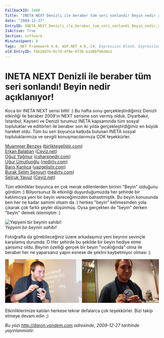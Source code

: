 ```yaml
---
FallbackID: 2480
Title: "INETA NEXT Denizli ile beraber tüm seri sonlandı! Beyin nedir açıklanıyor!":)
date: "2009-12-27"
EntryID: INETA_NEXT_Denizli_ile_beraber_tum_seri_sonlandi_Beyin_nedir_aciklaniyor
IsActive: True
Section: software
MinutesSpent: 0
Tags: .NET Framework 4.0, ASP.NET 4.0, C#, Expression Blend, Expression Studio, IE 8.0, IIS 7.0, LINQ, PLINQ, Silverlight 4, Visual Basic 2010, Visual Studio 2010, WCF, Windows 7, WPF, Visual Basic .NET, Internet Explorer, ASP.NET
old.EntryID: f0b2607e-0c7d-4f9e-873b-b1d8bf96dda1
---
```

# INETA NEXT Denizli ile beraber tüm seri sonlandı! Beyin nedir açıklanıyor!
Koca bir INETA NEXT serisi bitti! :) Bu hafta sonu gerçekleştirdiğimiz
Denizli etkinliği ile beraber 2009'ın NEXT serisine son vermiş olduk.
Diyarbakır, İstanbul, Kayseri ve Denizli turumuz INETA kapsamında tüm
sosyal topluluklar ve editörleri ile beraber son iki yılda
gerçekleştirdiğimiz en büyük hareket oldu. Tüm bu seri boyunca katkıda
bulunan INETA sosyal topluluklarımıza ve sevgili konuşmacılarımıza ÇOK
teşekkürler.

[Muammer Benzeş](http://www.muammerbenzes.com/)
([birliktegelistir.com](http://www.birliktegelistir.com/))\
 [Erkan Balaban](http://www.erkanbalaban.com.tr/)
([Ceviz.net](http://www.ceviz.net/))\
 [Oğuz Yağmur](http://www.oguzyagmur.com/)
([csharpnedir.com](http://csharpnedir.com/))\
 [Uğur Umutluoğlu](http://umutluoglu.blogspot.com/)
([nedirtv.com](http://nedirtv.com/))\
 [Barış Kanlıca](http://www.cub-e.net/)
([yazgelistir.com](http://yazgelistir.com/))\
 [Burak Selim Şenyurt](http://www.bsenyurt.com/)
([nedirtv.com](http://nedirtv.com/))\
 [Selçuk Yavuz](http://selcukyavuz.net/)
([Ceviz.net](http://www.ceviz.net/))

Tüm etkinlikler boyunca en çok merak edilenlerden birinin "Beyin"
olduğunu gördüm :) Biliyorsunuz ilk etkinliği duyurduğumuzda her şehirde
bir katılımcıya yeni bir beyin vereceğimizden bahsetmiştik. Bu beyin
konusunda ben her ne kadar samimi olsam da :) herkes "beyin"
kelimesinden yola çıkarak çok farklı şeyler düşünmüş. Oysa gerçekten de
"beyin" derken "beyin" demek istemiştim :)

![Yepyeni bir beynin
sahibi!](media/INETA_NEXT_Denizli_ile_beraber_tum_seri_sonlandi_Beyin_nedir_aciklaniyor/27122009_1.jpg)\
*Yepyeni bir beynin sahibi!*

Fotoğrafta da görebileceğiniz üzere arkadaşımız yeni beynini sevinçle
karşılamış durumda :D Her şehirde bu şekilde bir beyin hediye etme
şansımız oldu. Beynin özelliği gerçek bir beyin "vıcıklığında" olma ile
beraber her ne yaparsanız yapın esnese de şeklini kaybetmiyor olması :)

![](media/INETA_NEXT_Denizli_ile_beraber_tum_seri_sonlandi_Beyin_nedir_aciklaniyor/27122009_2.jpg)

Etkinliklerimize katılan herkese tekrar defalarca çok teşekkürler. Bizi
takip etmeye devam edin ;)



*Bu yazi http://daron.yondem.com adresinde, 2009-12-27 tarihinde yayinlanmistir.*
